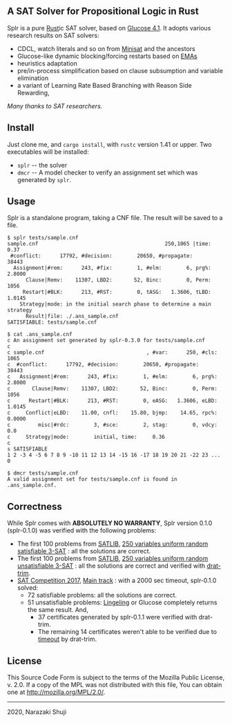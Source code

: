 A SAT Solver for Propositional Logic in Rust
----

Splr is a pure [Rust](https://www.rust-lang.org)ic SAT solver, based on [Glucose 4.1](https://www.labri.fr/perso/lsimon/glucose/).
It adopts various research results on SAT solvers:

- CDCL, watch literals and so on from [Minisat](http://minisat.se) and the ancestors
- Glucose-like dynamic blocking/forcing restarts based on [EMAs](https://arxiv.org/abs/1506.08905)
- heuristics adaptation
- pre/in-process simplification based on clause subsumption and variable elimination
- a variant of Learning Rate Based Branching with Reason Side Rewarding,

*Many thanks to SAT researchers.*

## Install

Just clone me, and `cargo install`, with `rustc` version 1.41 or upper.
Two executables will be installed:

- `splr` -- the solver
- `dmcr` -- A model checker to verify an assignment set which was generated by `splr`.

## Usage

Splr is a standalone program, taking a CNF file. The result will be saved to a file.

```plain
$ splr tests/sample.cnf
sample.cnf                                         250,1065 |time:     0.37
 #conflict:      17792, #decision:        20650, #propagate:          38443
  Assignment|#rem:      243, #fix:        1, #elm:        6, prg%:   2.8000
      Clause|Remv:    11307, LBD2:       52, Binc:        0, Perm:     1056
     Restart|#BLK:      213, #RST:        0, tASG:   1.3606, tLBD:   1.0145
    Strategy|mode: in the initial search phase to determine a main strategy
      Result|file: ./.ans_sample.cnf
SATISFIABLE: tests/sample.cnf

$ cat .ans_sample.cnf
c An assignment set generated by splr-0.3.0 for tests/sample.cnf
c
c sample.cnf                                 , #var:      250, #cls:     1065
c  #conflict:      17792, #decision:        20650, #propagate:          38443
c   Assignment|#rem:      243, #fix:        1, #elm:        6, prg%:   2.8000
c       Clause|Remv:    11307, LBD2:       52, Binc:        0, Perm:     1056
c      Restart|#BLK:      213, #RST:        0, eASG:   1.3606, eLBD:   1.0145
c     Conflict|eLBD:    11.00, cnfl:    15.80, bjmp:    14.65, rpc%:   0.0000
c         misc|#rdc:        3, #sce:        2, stag:        0, vdcy:      0.0
c     Strategy|mode:        initial, time:     0.36
c
s SATISFIABLE
1 2 -3 4 -5 6 7 8 9 -10 11 12 13 14 -15 16 -17 18 19 20 21 -22 23 ... 0

$ dmcr tests/sample.cnf
A valid assignment set for tests/sample.cnf is found in .ans_sample.cnf.
```

## Correctness

While Splr comes with **ABSOLUTELY NO WARRANTY**, Splr version 0.1.0 (splr-0.1.0) was verified with the following problems:

* The first 100 problems from
  [SATLIB](https://www.cs.ubc.ca/~hoos/SATLIB/benchm.html),
  [250 variables uniform random satisfiable 3-SAT](https://www.cs.ubc.ca/~hoos/SATLIB/Benchmarks/SAT/RND3SAT/uf250-1065.tar.gz)
  : all the solutions are correct.
* The first 100 problems from
  [SATLIB](https://www.cs.ubc.ca/~hoos/SATLIB/benchm.html),
  [250 variables uniform random unsatisfiable 3-SAT](https://www.cs.ubc.ca/~hoos/SATLIB/Benchmarks/SAT/RND3SAT/uuf250-1065.tar.gz)
  : all the solutions are correct and verified with [drat-trim](http://www.cs.utexas.edu/~marijn/drat-trim/).
* [SAT Competition 2017](https://baldur.iti.kit.edu/sat-competition-2017/index.php?cat=tracks),
  [Main track](https://baldur.iti.kit.edu/sat-competition-2017/benchmarks/Main.zip)
  : with a 2000 sec timeout, splr-0.1.0 solved:
  * 72 satisfiable problems: all the solutions are correct.
  * 51 unsatisfiable problems: [Lingeling](http://fmv.jku.at/lingeling/) or Glucose completely returns the same result. And,
     * 37 certificates generated by splr-0.1.1 were verified with drat-trim.
     * The remaining 14 certificates weren't able to be verified due to [timeout](https://gitlab.com/satisfiability01/splr/issues/74#note_142021555) by drat-trim.

## License

This Source Code Form is subject to the terms of the Mozilla Public
License, v. 2.0. If a copy of the MPL was not distributed with this
file, You can obtain one at http://mozilla.org/MPL/2.0/.

----
2020, Narazaki Shuji
